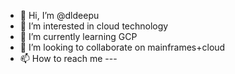 - 👋 Hi, I’m @dldeepu
- 👀 I’m interested in cloud technology
- 🌱 I’m currently learning GCP
- 💞️ I’m looking to collaborate on mainframes+cloud
- 📫 How to reach me ---

<!---
dldeepu/dldeepu is a ✨ special ✨ repository because its `README.md` (this file) appears on your GitHub profile.
You can click the Preview link to take a look at your changes.
--->
